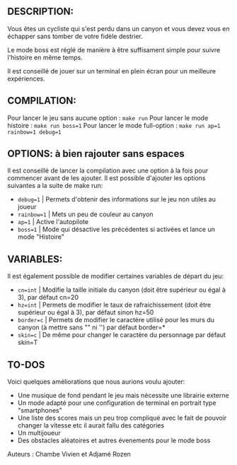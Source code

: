 ## DESCRIPTION:

Vous êtes un cycliste qui s'est perdu dans un canyon et vous devez vous en échapper sans tomber de votre
fidèle destrier.

Le mode boss est réglé de manière à être suffisament simple pour suivre l'histoire en même temps.

Il est conseillé de jouer sur un terminal en plein écran pour un meilleure expériences.

## COMPILATION:

Pour lancer le jeu sans aucune option : `make run`
Pour lancer le mode histoire : `make run boss=1`
Pour lancer le mode full-option : `make run ap=1 rainbow=1 debug=1`

 ## OPTIONS: à bien rajouter sans espaces
Il est conseillé de lancer la compilation avec une option à la fois pour commencer avant de les ajouter.
Il est possible d'ajouter les options suivantes a la suite de make run:

- `debug=1`   | Permets d'obtenir des informations sur le jeu non utiles au joueur
- `rainbow=1` | Mets un peu de couleur au canyon
- `ap=1`      | Active l'autopilote
- `boss=1`    | Mode qui désactive les précédentes si activées et lance un mode "Histoire"

## VARIABLES:

Il est également possible de modifier certaines variables de départ du jeu:

- `cn=int`    | Modifie la taille initiale du canyon (doit être supérieur ou égal à 3),                   par défaut cn=20
- `hz=int`    | Permets de modifier le taux de rafraichissement (doit être supérieur ou égal à 3),        par défaut sinon hz=50
- `border=c`  | Permets de modifier le caractère utilisé pour les murs du canyon (à mettre sans "" ni '') par défaut border=*
- `skin=c`    | De même pour changer le caractère du personnage                                           par défaut skin=T

## TO-DOS

Voici quelques améliorations que nous aurions voulu ajouter:

- Une musique de fond pendant le jeu mais nécessite une librairie externe
- Un mode adapté pour une configuration de terminal en portrait type "smartphones"
- Une liste des scores mais un peu trop compliqué avec le fait de pouvoir changer la vitesse etc il aurait fallu des catégories
- Un multijoueur 
- Des obstacles aléatoires et autres évenements pour le mode boss 

Auteurs : Chambe Vivien et Adjamé Rozen

